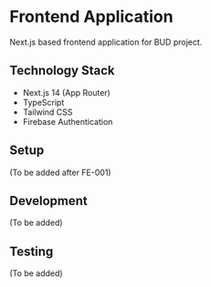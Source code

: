 # Frontend Application

Next.js based frontend application for BUD project.

## Technology Stack
- Next.js 14 (App Router)
- TypeScript
- Tailwind CSS
- Firebase Authentication

## Setup
(To be added after FE-001)

## Development
(To be added)

## Testing
(To be added)
